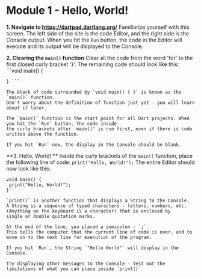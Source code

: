 # Module 1 - Hello, World!

**1. Navigate to https://dartpad.dartlang.org/**
  Familiarize yourself with this screen. The left side of the site is the code Editor, and the right side is the Console output. 
  When you hit the `Run` button, the code in the Editor will execute and its output will be displayed to the Console.
  
 **2. Clearing the `main()` function**
   Clear all the code from the word 'for' to the first closed curly bracket '}'. 
   The remaining code should look like this:
    ```void main() {
    
    } ```
    
    The block of code surrounded by `void main() { }` is known as the `main()` function. 
    Don't worry about the definition of function just yet - you will learn about it later.
    
    The `main()` function is the start point for all Dart projects. When you hit the `Run` button, the code inside 
    the curly brackets after 'main()' is run first, even if there is code written above the function.
    
    If you hit `Run` now, the display in the Console should be blank.
    
 **3. Hello, World! **
   Inside the curly brackets of the `main()` function, place the following line of code:
   `print("Hello, World!");`
   The entire Editor should now look like this:
   ```
   void main() {
    print("Hello, World!");
   }```
   
   `print()` is another function that displays a String to the Console.
   A String is a sequence of typed characters - letters, numbers, etc. (Anything on the keyboard is a character) that is enclosed by
   single or double quotation marks.
   
   At the end of the line, you placed a semicolon - `;`. 
   This tells the computer that the current line of code is over, and to move on to the next line for execution of the program.
   
   If you hit `Run`, the String `"Hello World"` will display in the Console.
   
   Try displaying other messages to the Console - Test out the limitations of what you can place inside `print()`

